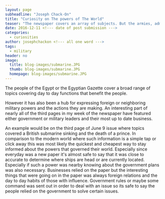 ```yaml
---
layout: page
subheadline: "Joseph Chack-On"
title: "Curiosity on The powers of The World"
teaser: "The newspaper covers an array of subjects. But the armies, admirals and leaders general take over the page."
date: 2016-12-11 <!--- date of post submission --->
categories:
  - curiosities
author: josephchackon <!--- all one word --->
tags:
  - military
header: no
image:
  title: blog-images/submarine.JPG
  thumb: blog-images/submarine.JPG
  homepage: blog-images/submarine.JPG
---
```

 The people of the Egypt or the Egyptian Gazette cover a broad range of topics covering day to day functions that benefit the people.

 However it has also been a hub for expressing foreign or neighboring military powers and the actions they are making.
 An interesting part of nearly all of the third pages in my week of the newspaper have featured either government or military leaders and their most up to date business.

 An example would be on the third page of June 9 issue where topics covered a British submarine sinking and the death of a prince. In comparison to the modern world where such information is a simple tap or click away this was most likely the quickest and cheapest way to stay informed about the powers that governed their world. Especially since everyday was a new paper it's almost safe to say that it was close to accurate to determine where ships are head or are currently located. Especially if such a power was nearby knowing about the government plans was also necessary. Businesses relied on the paper but the interesting things that were going on in the paper was always foreign relations and the day to day habits of those with influence. Government rules or maybe some command was sent out in order to deal with an issue so its safe to say the people relied on the government to solve certain issues.
